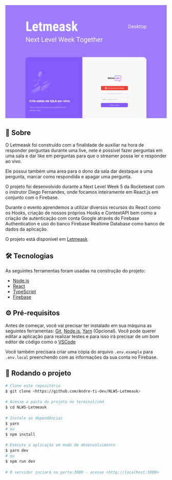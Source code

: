 [![CAPA](https://raw.githubusercontent.com/Andre-ti-dev/NLW5-Letmeask/master/capa.png)]()

## 💎 Sobre

O Letmeask foi construído com a finalidade de auxiliar na hora de responder perguntas durante uma live, nele é possível
fazer perguntas em uma sala e dar like em perguntas para que o streamer possa ler e responder ao vivo.

Ele possui também uma area para o dono da sala dar destaque a uma pergunta, marcar como respondida e apagar uma pergunta.

O projeto foi desenvolvido durante a Next Level Week 5 da Rocketseat com o instrutor Diego Fernandes, onde focamos inteiramente em React.js em conjunto com o Firebase.

Durante o evento aprendemos a utilizar diversos recursos do React como os Hooks, criação de nossos próprios Hooks e ContextAPI bem como a criação de autenticação com conta Google através do Firebase Authentication e uso do banco Firebase Realtime Database como banco de dados da aplicação.

O projeto está disponivel em [Letmeask](https://letmeask-e4f11.web.app/)

## 🛠 Tecnologias

As seguintes ferramentas foram usadas na construção do projeto:

- [Node.js](https://nodejs.org/en/)
- [React](https://pt-br.reactjs.org/)
- [TypeScript](https://www.typescriptlang.org/)
- [Firebase](https://firebase.google.com/)

## ⚙ Pré-requisitos

Antes de começar, você vai precisar ter instalado em sua máquina as seguintes ferramentas:
[Git](https://git-scm.com), [Node.js](https://nodejs.org/en/), [Yarn](https://yarnpkg.com/) (Opcional).
Você pode querer editar a aplicação para realizar testes e para isso irá precisar de um bom editor de código como o [VSCode](https://code.visualstudio.com/)

Você também precisara criar uma cópia do arquivo ```.env.example``` para ```.env.local``` preenchendo com as informações da sua conta no Firebase. 

## 🚀 Rodando o projeto

```bash
# Clone este repositório
$ git clone <https://github.com/Andre-ti-dev/NLW5-Letmeask>

# Acesse a pasta do projeto no terminal/cmd
$ cd NLW5-Letmeask

# Instale as dependências
$ yarn
# ou
$ npm install

# Execute a aplicação em modo de desenvolvimento
$ yarn dev
# ou
$ npm run dev

# O servidor inciará na porta:3000 - acesse <http://localhost:3000>
```
